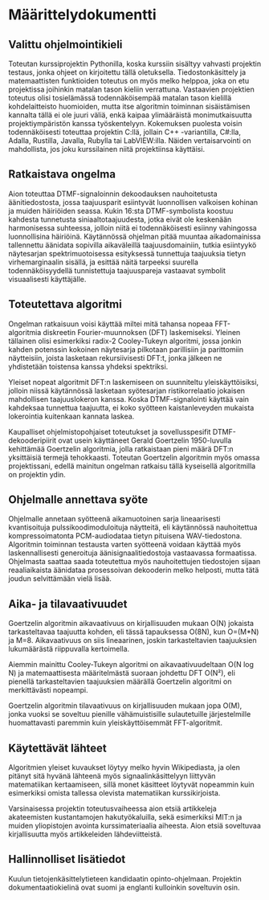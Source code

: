 # Määrittelydokumentti

## Valittu ohjelmointikieli
Toteutan kurssiprojektin Pythonilla, koska kurssiin sisältyy vahvasti projektin testaus, jonka ohjeet on kirjoitettu tällä oletuksella. Tiedostonkäsittely ja matemaattisten funktioiden toteutus on myös melko helppoa, joka on etu projektissa joihinkin matalan tason kieliin verrattuna. Vastaavien projektien toteutus olisi tosielämässä todennäköisempää matalan tason kielillä kohdelaitteisto huomioiden, mutta itse algoritmin toiminnan sisäistämisen kannalta tällä ei ole juuri väliä, enkä kaipaa ylimääräistä monimutkaisuutta projektiympäristön kanssa työskentelyyn. Kokemuksen puolesta voisin todennäköisesti toteuttaa projektin C:llä, jollain C++ -variantilla, C#:lla, Adalla, Rustilla, Javalla, Rubylla tai LabVIEW:illa. Näiden vertaisarvointi on mahdollista, jos joku kurssilainen niitä projektiinsa käyttäisi.

## Ratkaistava ongelma
Aion toteuttaa DTMF-signaloinnin dekoodauksen nauhoitetusta äänitiedostosta, jossa taajuusparit esiintyvät luonnollisen valkoisen kohinan ja muiden häiriöiden seassa. Kukin 16:sta DTMF-symbolista koostuu kahdesta tunnetusta siniaaltotaajuudesta, jotka eivät ole keskenään harmonisessa suhteessa, jolloin niitä ei todennäköisesti esiinny vahingossa luonnollisina häiriöinä. Käytännössä ohjelman pitää muuntaa aikadomainissa tallennettu äänidata sopivilla aikaväleillä taajuusdomainiin, tutkia esiintyykö näytesarjan spektrimuotoisessa esityksessä tunnettuja taajuuksia tietyn virhemarginaalin sisällä, ja esittää näitä tarpeeksi suurella todennäköisyydellä tunnistettuja taajuuspareja vastaavat symbolit visuaalisesti käyttäjälle.

## Toteutettava algoritmi
Ongelman ratkaisuun voisi käyttää miltei mitä tahansa nopeaa FFT-algoritmia diskreetin Fourier-muunnoksen (DFT) laskemiseksi. Yleinen tällainen olisi esimerkiksi radix-2 Cooley-Tukeyn algoritmi, jossa jonkin kahden potenssin kokoinen näytesarja pilkotaan parillisiin ja parittomiin näytteisiin, joista lasketaan rekursiivisesti DFT:t, jonka jälkeen ne yhdistetään toistensa kanssa yhdeksi spektriksi.

Yleiset nopeat algoritmit DFT:n laskemiseen on suunniteltu yleiskäyttöisiksi, jolloin niissä käytännössä lasketaan syötesarjan ristikorrelaatio jokaisen mahdollisen taajuuslokeron kanssa. Koska DTMF-signalointi käyttää vain kahdeksaa tunnettua taajuutta, ei koko syötteen kaistanleveyden mukaista lokerointia kuitenkaan kannata laskea.

Kaupalliset ohjelmistopohjaiset toteutukset ja sovellusspesifit DTMF-dekooderipiirit ovat usein käyttäneet Gerald Goertzelin 1950-luvulla kehittämää Goertzelin algoritmia, jolla ratkaistaan pieni määrä DFT:n yksittäisiä termejä tehokkaasti. Toteutan Goertzelin algoritmin myös omassa projektissani, edellä mainitun ongelman ratkaisu tällä kyseisellä algoritmilla on projektin ydin.

## Ohjelmalle annettava syöte
Ohjelmalle annetaan syötteenä aikamuotoinen sarja lineaarisesti kvantisoituja pulssikoodimoduloituja näytteitä, eli käytännössä nauhoitettua kompressoimatonta PCM-audiodataa tietyn pituisena WAV-tiedostona. Algoritmin toiminnan testausta varten syötteenä voidaan käyttää myös laskennallisesti generoituja äänisignaalitiedostoja vastaavassa formaatissa. Ohjelmasta saattaa saada toteutettua myös nauhoitettujen tiedostojen sijaan reaaliaikaista äänidataa prosessoivan dekooderin melko helposti, mutta tätä joudun selvittämään vielä lisää.


## Aika- ja tilavaativuudet
Goertzelin algoritmin aikavaativuus on kirjallisuuden mukaan O(N) jokaista tarkasteltavaa taajuutta kohden, eli tässä tapauksessa O(8N), kun O=(M*N) ja M=8. Aikavaativuus on siis lineaarinen, joskin tarkasteltavien taajuuksien lukumäärästä riippuvalla kertoimella.

Aiemmin mainittu Cooley-Tukeyn algoritmi on aikavaativuudeltaan O(N log N) ja matemaattisesta määritelmästä suoraan johdettu DFT O(N²), eli pienellä tarkasteltavien taajuuksien määrällä Goertzelin algoritmi on merkittävästi nopeampi.

Goertzelin algoritmin tilavaativuus on kirjallisuuden mukaan jopa O(M), jonka vuoksi se soveltuu pienille vähämuistisille sulautetuille järjestelmille huomattavasti paremmin kuin yleiskäyttöisemmät FFT-algoritmit.


## Käytettävät lähteet
Algoritmien yleiset kuvaukset löytyy melko hyvin Wikipediasta, ja olen pitänyt sitä hyvänä lähteenä myös signaalinkäsittelyyn liittyvän matematiikan kertaamiseen, sillä monet käsitteet löytyvät nopeammin kuin esimerkiksi omista tallessa olevista matematiikan kurssikirjoista.

Varsinaisessa projektin toteutusvaiheessa aion etsiä artikkeleja akateemisten kustantamojen hakutyökaluilla, sekä esimerkiksi MIT:n ja muiden yliopistojen avointa kurssimateriaalia aiheesta. Aion etsiä soveltuvaa kirjallisuutta myös artikkeleiden lähdeviitteistä.

## Hallinnolliset lisätiedot
Kuulun tietojenkäsittelytieteen kandidaatin opinto-ohjelmaan. Projektin dokumentaatiokielinä ovat suomi ja englanti kulloinkin soveltuvin osin.
